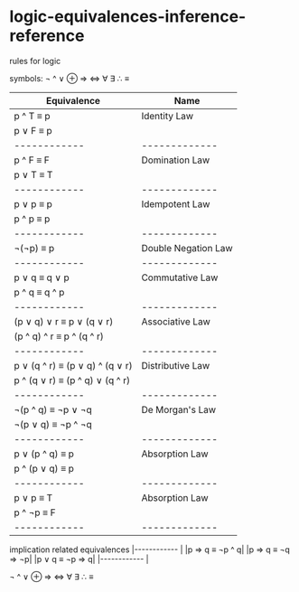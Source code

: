 # logic-equivalences-inference-reference
rules for logic

symbols:
¬ ^ ∨ ⊕ ⇒ ⇔ ∀	∃ ∴ ≡

|Equivalence | Name|
|------------ | -------------|
|p ^ T ≡ p | Identity Law|
|p ∨ F ≡ p | |
|------------ | -------------|
|p ^ F ≡ F | Domination Law|
|p ∨ T ≡ T | |
|------------ | -------------|
|p ∨ p ≡ p | Idempotent Law|
|p ^ p ≡ p | |
|------------ | -------------|
|¬(¬p) ≡ p | Double Negation Law|
|------------ | -------------|
|p ∨ q ≡ q ∨ p | Commutative Law|
|p ^ q ≡ q ^ p | |
|------------ | -------------|
|(p ∨ q) ∨ r ≡ p ∨ (q ∨ r) | Associative Law|
|(p ^ q) ^ r ≡ p ^ (q ^ r) | |
|------------ | -------------|
|p ∨ (q ^ r) ≡ (p ∨ q) ^ (q ∨ r) | Distributive Law|
|p ^ (q ∨ r) ≡ (p ^ q) ∨ (q ^ r) | |
|------------ | -------------|
|¬(p ^ q) ≡ ¬p ∨ ¬q | De Morgan's Law|
|¬(p ∨ q) ≡ ¬p ^ ¬q | |
|------------ | -------------|
|p ∨ (p ^ q) ≡ p | Absorption Law|
|p ^ (p ∨ q) ≡ p  | |
|------------ | -------------|
|p ∨ p ≡ T | Absorption Law|
|p ^ ¬p ≡ F  | |
|------------ | -------------|

implication related equivalences
|------------ |
|p ⇒ q ≡ ¬p ^ q|
|p ⇒ q ≡ ¬q ⇒ ¬p|
|p ∨ q ≡ ¬p ⇒ q|
|------------ |

¬ ^ ∨ ⊕ ⇒ ⇔ ∀	∃ ∴ ≡

